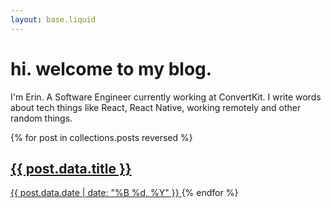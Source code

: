```yaml
---
layout: base.liquid
---
```


# hi. welcome to my blog.

I'm Erin. A Software Engineer currently working at ConvertKit. I write words about tech things like React, React Native, working remotely and other random things.

{% for post in collections.posts reversed %}
<a href="{{ post.url }}">
<h2>{{ post.data.title }}</h2>
<time>{{ post.data.date | date: "%B %d, %Y" }}</time>
</a>
{% endfor %}

<!-- npx @11ty/eleventy --serve -->
